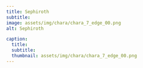 ```yaml
---
title: Sephiroth
subtitle: 
image: assets/img/chara/chara_7_edge_00.png
alt: Sephiroth

caption:
  title:
  subtitle: 
  thumbnail: assets/img/chara/chara_7_edge_00.png
---
```

